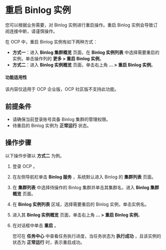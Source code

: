 # 重启 Binlog 实例

您可以根据业务需要，对 Binlog 实例进行重启操作。重启 Binlog 实例会导致订阅连接中断，请谨慎操作。

在 OCP 中，重启 Binlog 实例有如下两种方式：

* **方式一**：进入 **Binlog 集群概览** 页面，在 **Binlog 实例列表** 中选择需要重启的实例，单击操作列的 **更多 > 重启 Binlog 实例**。
* **方式二**：进入 **Binlog 实例概览** 页面，单击右上角 **... > 重启 Binlog 实例**。

<main id="notice" type='notice'>
<h4>功能适用性</h4>
<p>该内容仅适用于 OCP 企业版，OCP 社区版不支持此功能。</p>
</main>

## 前提条件

* 请确保当前登录账号具备 Binlog 集群的管理权限。
* 待重启的 Binlog 实例为 **正常运行** 状态。

## 操作步骤

以下操作步骤以 **方式二** 为例。

1. 登录 OCP 。

2. 在左侧导航栏单击 **Binlog 服务** ，系统默认进入 Binlog 的 **集群列表** 页面。

3. 在 **集群列表** 中选择待操作的 Binlog 集群并单击其集群名，进入 **Binlog 集群概览** 页面。

4. 在 **Binlog 实例列表** 区域，选择需要重启的 Binlog 实例，单击实例名。

5. 进入其 **Binlog 实例概览** 页面，单击右上角 **... > 重启 Binlog 实例**。

6. 在对话框中单击 **重启** 。

   您可在 **任务中心** 中查看任务执行进度，当任务状态为 **执行成功** ，且该实例的状态为 **正常运行** 时，表示重启成功。
